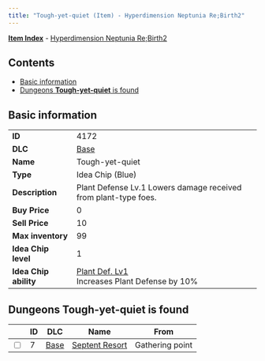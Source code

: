 ```yaml
---
title: "Tough-yet-quiet (Item) - Hyperdimension Neptunia Re;Birth2"
---
```


[**Item Index**](/neptunia/rb2/item/index.html) - [Hyperdimension Neptunia Re;Birth2](/neptunia/rb2)

## Contents

- [Basic information](#basic-information)
- [Dungeons **Tough-yet-quiet** is found](#dungeons-tough-yet-quiet-is-found)

## Basic information

|   |   |
| -- | -- |
| **ID** | 4172 |
| **DLC** | [Base](/neptunia/rb2/dlc/0-base.html) |
| **Name** | Tough-yet-quiet |
| **Type** | Idea Chip (Blue) |
| **Description** | Plant Defense Lv.1 Lowers damage received from plant-type foes. |
| **Buy Price** | 0 |
| **Sell Price** | 10 |
| **Max inventory** | 99 |
| **Idea Chip level** | 1 |
| **Idea Chip ability** | [Plant Def. Lv1](/neptunia/rb2/ability/0-9571-plant-def-lv1.html)<br />Increases Plant Defense by 10% |

## Dungeons **Tough-yet-quiet** is found

|    | ID | DLC | Name | From |
| -- | -- | --- | ---- | ---- |
| <input type="checkbox" id="rb2-dungeon-0-7" class="trackbox" /> | 7 | [Base](/neptunia/rb2/dlc/0-base.html) | [Septent Resort](/neptunia/rb2/dungeon/0-7-septent-resort.html) | Gathering point |